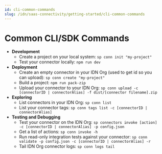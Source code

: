 ```yaml
---
id: cli-common-commands
slug: /idn/saas-connectivity/getting-started/cli-common-commands
---
```

# Common CLI/SDK Commands

- **Development**
    - Create a project on your local system: ```sp conn init "my-project"```
    - Test your connector locally: ```npm run dev```
- **Deployment**
    - Create an empty connector in your IDN Org (used to get id so you can upload): ```sp conn create "my-project"```
    - Build a project: ```npm run pack-zip```
    - Upload your connector to your IDN Org: ```sp conn upload -c [connectorID | connectorAlias] -f dist/[connector filename].zip```
- **Exploring**
    - List connectors in your IDN Org: ```sp conn list```
    - List your connector tags: ```sp conn tags list -c [connectorID | connectorAlias]```
- **Testing and Debugging**
    - Test your connector on the IDN Org: ```sp connectors invoke [action] -c [connectorID | connectorAlias] -p config.json```
    - Get a list of actions: ```sp conn invoke -h```
    - Run read-only integration tests against your connector: ```sp conn validate -p config.json -c [connectorID | connectorAlias] -r```
    - Tail IDN Org connector logs: ```sp conn logs tail```